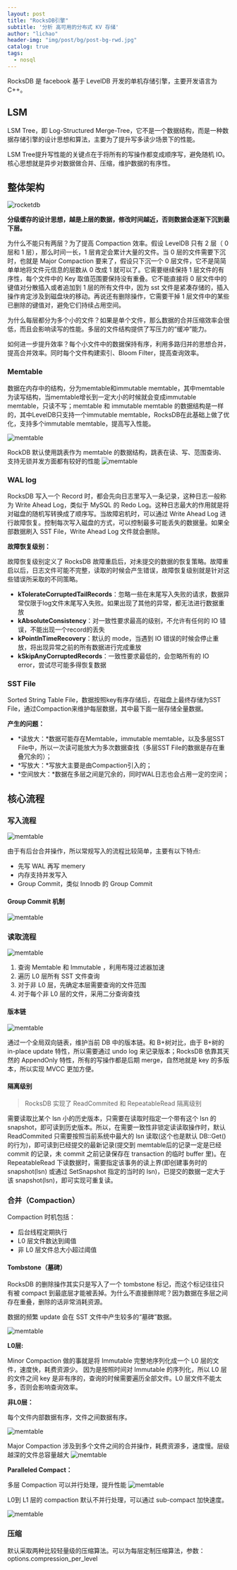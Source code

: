```yaml
---
layout: post
title: "RocksDB引擎"
subtitle: '分析 高可用的分布式 KV 存储'
author: "lichao"
header-img: "img/post/bg/post-bg-rwd.jpg"
catalog: true
tags:
  - nosql 
---
```


RocksDB 是 facebook 基于 LevelDB 开发的单机存储引擎，主要开发语言为 C++。

## LSM

LSM Tree，即 Log-Structured Merge-Tree，它不是一个数据结构，而是一种数据存储引擎的设计思想和算法，主要为了提升写多读少场景下的性能。

LSM Tree提升写性能的关键点在于将所有的写操作都变成顺序写，避免随机 IO。核心思想就是异步对数据做合并、压缩，维护数据的有序性。

## 整体架构

![rocketdb](/img/post/store/rocketdb_overview.png)

**分级缓存的设计思想，越是上层的数据，修改时间越近，否则数据会逐渐下沉到最下层。**

为什么不能只有两层？为了提高 Compaction 效率。假设 LevelDB 只有 2 层（ 0 层和 1 层），那么时间一长，1 层肯定会累计大量的文件。当 0 层的文件需要下沉时，也就是 Major Compaction 要来了，假设只下沉一个 0 层文件，它不是简简单单地将文件元信息的层数从 0 改成 1 就可以了。它需要继续保持 1 层文件的有序性，每个文件中的 Key 取值范围要保持没有重叠。它不能直接将 0 层文件中的键值对分散插入或者追加到 1 层的所有文件中，因为 sst 文件是紧凑存储的，插入操作肯定涉及到磁盘块的移动。再说还有删除操作，它需要干掉 1 层文件中的某些已删除的键值对，避免它们持续占用空间。

为什么每层都分为多个小的文件？如果是单个文件，那么数据的合并压缩效率会很低，而且会影响读写的性能。多层的文件结构提供了写压力的“缓冲”能力。

如何进一步提升效率？每个小文件中的数据保持有序，利用多路归并的思想合并，提高合并效率。同时每个文件构建索引、Bloom Filter，提高查询效率。

### Memtable

数据在内存中的结构，分为memtable和immutable memtable，其中memtable为读写结构，当memtable增长到一定大小的时候就会变成immutable memtable，只读不写；memtable 和 immutable memtable 的数据结构是一样的，其中LevelDB只支持一个immutable memtable，RocksDB在此基础上做了优化，支持多个immutable memtable，提高写入性能。

![memtable](/img/post/store/memtable.png)

RockDB 默认使用跳表作为 memtable 的数据结构，跳表在读、写、范围查询、支持无锁并发方面都有较好的性能
![memtable](/img/post/store/skiplist.png)

### WAL log

RocksDB 写入一个 Record 时，都会先向日志里写入一条记录，这种日志一般称为 Write Ahead Log，类似于 MySQL 的 Redo Log。这种日志最大的作用就是将对磁盘的随机写转换成了顺序写。当故障宕机时，可以通过 Write Ahead Log 进行故障恢复。控制每次写入磁盘的方式，可以控制最多可能丢失的数据量。如果全部数据刷入 SST File，Write Ahead Log 文件就会删除。

**故障恢复级别：**

故障恢复级别定义了 RocksDB 故障重启后，对未提交的数据的恢复策略。故障重启以后，日志文件可能不完整，读取的时候会产生错误，故障恢复级别就是针对这些错误所采取的不同策略。

- **kTolerateCorruptedTailRecords**：忽略一些在末尾写入失败的请求，数据异常仅限于log文件末尾写入失败。如果出现了其他的异常，都无法进行数据重放
- **kAbsoluteConsistency**：对一致性要求最高的级别，不允许有任何的 IO 错误，不能出现一个record的丢失
- **kPointInTimeRecovery**：默认的 mode，当遇到 IO 错误的时候会停止重放，将出现异常之前的所有数据进行完成重放
- **kSkipAnyCorruptedRecords**：一致性要求最低的，会忽略所有的 IO error，尝试尽可能多得恢复数据

### SST File

Sorted String Table File，数据按照key有序存储后，在磁盘上最终存储为SST File，通过Compaction来维护每层数据，其中最下面一层存储全量数据。

**产生的问题：**

- *读放大：*数据可能存在Memtable，immutable memtable，以及多层SST File中，所以一次读可能放大为多次数据查找（多层SST File的数据是存在重叠冗余的）；
- *写放大：*写放大主要是由Compaction引入的；
- *空间放大：*数据在多层之间是冗余的，同时WAL日志也会占用一定的空间；

## 核心流程

### 写入流程

![memtable](/img/post/store/rocketdb_input.png)

由于有后台合并操作，所以常规写入的流程比较简单，主要有以下特点:

- 先写 WAL 再写 memery
- 内存支持并发写入
- Group Commit，类似 Innodb 的 Group Commit

#### Group Commit 机制

![memtable](/img/post/store/rocketdb_group_commit.png)

### 读取流程

![memtable](/img/post/store/rocketdb_output.png)

1. 查询 Memtable 和 Immutable ，利用布隆过滤器加速
2. 遍历 L0 层所有 SST 文件查询
3. 对于非 L0 层，先确定本层需要查询的文件范围
4. 对于每个非 L0 层的文件，采用二分查询查找

#### 版本链

![memtable](/img/post/store/rocketdb_mvcc.png)

通过一个全局双向链表，维护当前 DB 中的版本链。和 B+树对比，由于 B+树的 in-place update 特性，所以需要通过 undo log 来记录版本；RocksDB 依靠其天然的 AppendOnly 特性，所有的写操作都是后期 merge，自然地就是 key 的多版本，所以实现 MVCC 更加方便。

#### 隔离级别

> RocksDB 实现了 ReadCommited 和 RepeatableRead 隔离级别

需要读取比某个 lsn 小的历史版本，只需要在读取时指定一个带有这个 lsn 的 snapshot，即可读到历史版本。所以，在需要一致性非锁定读读取操作时，默认 ReadCommited 只需要按照当前系统中最大的 lsn 读取(这个也是默认 DB::Get() 的行为)，即可读到已经提交的最新记录(提交到 memtable后的记录一定是已经 commit 的记录，未 commit 之前记录保存在 transaction 的临时 buffer 里)。在 RepeatableRead 下读数据时，需要指定该事务的读上界(即创建事务时的 snapshot(lsn) 或通过 SetSnapshot 指定的当时的 lsn)，已提交的数据一定大于该 snapshot(lsn)，即可实现可重复读。

### 合并（Compaction）

Compaction 时机包括：

- 后台线程定期执行
- L0 层文件数达到阈值
- 非 L0 层文件总大小超过阈值

#### Tombstone（墓碑）

RocksDB 的删除操作其实只是写入了一个 tombstone 标记，而这个标记往往只有被 compact 到最底层才能被丢掉。为什么不直接删除呢？因为数据在多层之间存在重叠，删除的话非常消耗资源。

数据的频繁 update 会在 SST 文件中产生较多的“墓碑”数据。

![memtable](/img/post/store/rocketdb_store.png)

**L0层:**

Minor Compaction 做的事就是将 Immutable 完整地序列化成一个 L0 层的文件，速度快，耗费资源少。
因为是按照时间对 Immutable 的序列化，所以 L0 层的文件之间 key 是非有序的，查询的时候需要遍历全部文件。L0 层文件不能太多，否则会影响查询效率。

**非L0层：**

每个文件内部数据有序，文件之间数据有序。

![memtable](/img/post/store/rocketdb_store02.png)

Major Compaction 涉及到多个文件之间的合并操作，耗费资源多，速度慢。层级越深的文件总容量越大
![memtable](/img/post/store/rocketdb_store03.png)

**Paralleled Compact：**

多层 Compaction 可以并行处理，提升性能
![memtable](/img/post/store/rocketdb_pall_store.png)

L0到 L1 层的 compaction 默认不并行处理，可以通过 sub-compact 加快速度。

![memtable](/img/post/store/rocketdb_sub.png)

### 压缩

默认采取两种比较轻量级的压缩算法。可以为每层定制压缩算法，参数：options.compression_per_level
